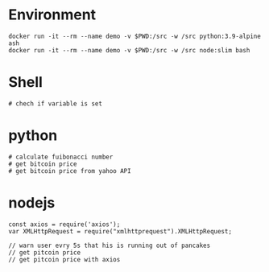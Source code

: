 # Environment 

```console
docker run -it --rm --name demo -v $PWD:/src -w /src python:3.9-alpine ash
docker run -it --rm --name demo -v $PWD:/src -w /src node:slim bash
```

# Shell

```console
# chech if variable is set
```

# python

```console
# calculate fuibonacci number
# get bitcoin price
# get bitcoin price from yahoo API
```

# nodejs

```javascrpt
const axios = require('axios');
var XMLHttpRequest = require("xmlhttprequest").XMLHttpRequest;

// warn user evry 5s that his is running out of pancakes
// get pitcoin price
// get pitcoin price with axios
```